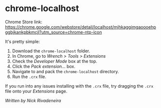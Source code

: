 chrome-localhost
================
Chrome Store link:
https://chrome.google.com/webstore/detail/localhost/mjhkaggimgaoooehpggbjkankpbkmcjl?utm_source=chrome-ntp-icon

It's pretty simple:

1. Download the `chrome-localhost` folder.
2. In Chrome, go to _Wrench > Tools > Extensions_
3. Check the _Developer Mode_ box at the top.
4. Click the _Pack extension..._ box.
5. Navigate to and pack the `chrome-localhost` directory.
6. Run the `.crx` file.

If you run into any issues installing with the `.crx` file, try dragging the `.crx` file onto your _Extensions_ page.

_Written by Nick Rivadeneira_
